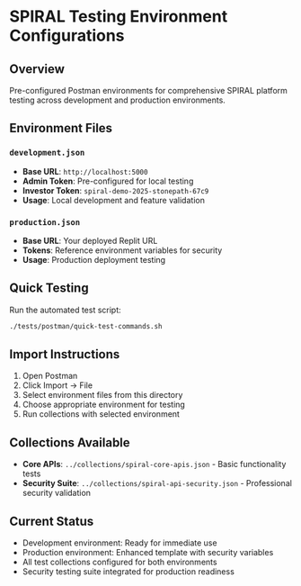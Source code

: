 # SPIRAL Testing Environment Configurations

## Overview
Pre-configured Postman environments for comprehensive SPIRAL platform testing across development and production environments.

## Environment Files

### `development.json`
- **Base URL**: `http://localhost:5000`
- **Admin Token**: Pre-configured for local testing
- **Investor Token**: `spiral-demo-2025-stonepath-67c9`
- **Usage**: Local development and feature validation

### `production.json`  
- **Base URL**: Your deployed Replit URL
- **Tokens**: Reference environment variables for security
- **Usage**: Production deployment testing

## Quick Testing
Run the automated test script:
```bash
./tests/postman/quick-test-commands.sh
```

## Import Instructions
1. Open Postman
2. Click Import → File
3. Select environment files from this directory
4. Choose appropriate environment for testing
5. Run collections with selected environment

## Collections Available
- **Core APIs**: `../collections/spiral-core-apis.json` - Basic functionality tests
- **Security Suite**: `../collections/spiral-api-security.json` - Professional security validation

## Current Status
- Development environment: Ready for immediate use
- Production environment: Enhanced template with security variables
- All test collections configured for both environments
- Security testing suite integrated for production readiness